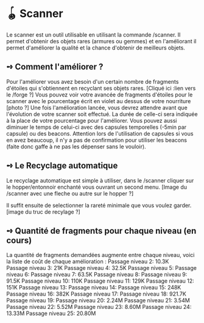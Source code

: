 # 🪀 Scanner
Le scanner est un outil utilisable en utilisant la commande /scanner. Il permet d'obtenir des objets rares (armures ou gemmes) et en l'améliorant il permet d'améliorer la qualité et la chance d'obtenir de meilleurs objets.

## **➺** Comment l'améliorer ?
Pour l'améliorer vous avez besoin d'un certain nombre de fragments d'étoiles qui s'obtiennent en recyclant ses objets rares. [Cliqué ici :lien vers le /forge ?]
Vous pouvez voir votre avancée de fragments d'étoiles pour le scanner avec le pourcentage écrit en violet au dessus de votre nourriture [photo ?]
Une fois l'amélioration lancée, vous devrez attendre avant que l'évolution de votre scanner soit effectué. La durée de celle-ci sera indiquée à la place de votre pourcentage pour l'améliorer. Vous pouvez aussi diminuer le temps de celui-ci avec des capsules temporelles (-5min par capsule) ou des beacons.
Attention lors de l'utilisation de capsules si vous en avez beaucoup, il n'y a pas de confirmation pour utiliser les beacons (faite donc gaffe à ne pas les dépenser sans le vouloir).

## **➺** Le Recyclage automatique
Le recyclage automatique est simple à utiliser, dans le /scanner cliquer sur le hopper/entonnoir enchanté vous ouvrant un second menu.
[Image du /scanner avec une fleche ou autre sur le hopper ?]

Il suffit ensuite de selectionner la rareté minimale que vous voulez garder.
[image du truc de recylage ?]

## **➺** Quantité de fragments pour chaque niveau (en cours)
La quantité de fragments demandées augmente entre chaque niveau, voici la liste de coût de chaque amélioration :
Passage niveau 2: 10.3K                              
Passage niveau 3: 21K
Passage niveau 4: 32.5K
Passage niveau 5:
Passage niveau 6:
Passage niveau 7: 63.5K
Passage niveau 8:
Passage niveau 9: 91.5K
Passage niveau 10: 110K
Passage niveau 11: 129K
Passage niveau 12: 151K
Passage niveau 13:
Passage niveau 14:
Passage niveau 15: 248K
Passage niveau 16: 382K
Passage niveau 17:
Passage niveau 18: 921.7K
Passage niveau 19:
Passage niveau 20: 2.24M
Passage niveau 21: 3.54M
Passage niveau 22: 5.52M
Passage niveau 23: 8.60M
Passage niveau 24: 13.33M
Passage niveau 25: 20.80M
